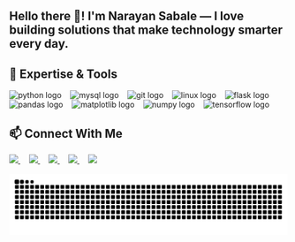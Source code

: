 <h2 align="left">Hello there 👋! I'm Narayan Sabale — I love building solutions that make technology smarter every day.</h2>

###
###
###
## 🚀 Expertise & Tools

<div align="left">
  <img src="https://cdn.jsdelivr.net/gh/devicons/devicon/icons/python/python-original.svg" height="35" alt="python logo" />
  &nbsp;&nbsp;
  <img src="https://cdn.jsdelivr.net/gh/devicons/devicon/icons/mysql/mysql-original.svg" height="35" alt="mysql logo" />
  &nbsp;&nbsp;
  <img src="https://cdn.jsdelivr.net/gh/devicons/devicon/icons/git/git-original.svg" height="35" alt="git logo" />
  &nbsp;&nbsp;
  <img src="https://cdn.jsdelivr.net/gh/devicons/devicon/icons/linux/linux-original.svg" height="35" alt="linux logo" />
  &nbsp;&nbsp;
  <img src="https://cdn.jsdelivr.net/gh/devicons/devicon/icons/flask/flask-original.svg" height="35" alt="flask logo" />
  &nbsp;&nbsp;
  <img src="https://cdn.jsdelivr.net/gh/devicons/devicon/icons/pandas/pandas-original.svg" height="35" alt="pandas logo" />
  &nbsp;&nbsp;
  <img src="https://cdn.jsdelivr.net/gh/devicons/devicon/icons/matplotlib/matplotlib-original.svg" height="35" alt="matplotlib logo" />
  &nbsp;&nbsp;
  <img src="https://cdn.jsdelivr.net/gh/devicons/devicon/icons/numpy/numpy-original.svg" height="35" alt="numpy logo" />
  &nbsp;&nbsp;
  <img src="https://cdn.jsdelivr.net/gh/devicons/devicon/icons/tensorflow/tensorflow-original.svg" height="35" alt="tensorflow logo" />
</div>

###
###
###
## 📫 Connect With Me

<div align="left">

<a href="https://leetcode.com/u/Narayan_sabale/">
    <img src="https://img.shields.io/badge/LeetCode-FFA116?style=flat-square&logo=leetcode&logoColor=white" height="28" />
</a>&nbsp;&nbsp;&nbsp;

<a href="https://discord.com/users/_vivek.37_">
    <img src="https://img.shields.io/badge/Discord-7289DA?style=flat-square&logo=discord&logoColor=white" height="28" />
</a>&nbsp;&nbsp;&nbsp;

<a href="mailto:narayansabale026@gmail.com">
    <img src="https://img.shields.io/badge/Gmail-D14836?style=flat-square&logo=gmail&logoColor=white" height="28" />
</a>&nbsp;&nbsp;&nbsp;

<a href="https://www.linkedin.com/in/narayan-sabale-956ba224b/">
    <img src="https://img.shields.io/badge/LinkedIn-0077B5?style=flat-square&logo=linkedin&logoColor=white" height="28" />
</a>&nbsp;&nbsp;&nbsp;

<a href="https://huggingface.co/Thorfinn-08">
    <img src="https://img.shields.io/badge/HuggingFace-FFCA28?style=flat-square&logo=hugging-face&logoColor=white" height="28" />
</a>

</div>


<br clear="both">

<img src="https://raw.githubusercontent.com/Sabale-37/Sabale-37/output/snake.svg" alt="Snake animation" />

